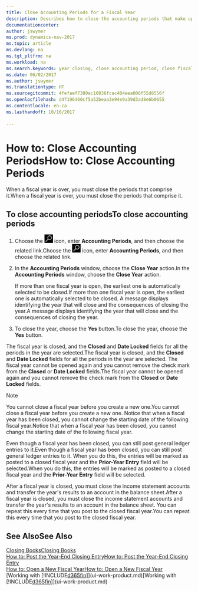 ```yaml
---
title: Close Accounting Periods for a Fiscal Year
description: Describes how to close the accounting periods that make up the fiscal year.
documentationcenter: 
author: jswymer
ms.prod: dynamics-nav-2017
ms.topic: article
ms.devlang: na
ms.tgt_pltfrm: na
ms.workload: na
ms.search.keywords: year closing, close accounting period, close fiscal year, bank account detailed trial balance
ms.date: 06/02/2017
ms.author: jswymer
ms.translationtype: HT
ms.sourcegitcommit: 4fefaef7380ac10836fcac404eea006f55d8556f
ms.openlocfilehash: d47196460cf5a52beaa3e94e9a39d3ad8e6b0655
ms.contentlocale: en-ca
ms.lasthandoff: 10/16/2017

---
```

# <a name="how-to-close-accounting-periods"></a><span data-ttu-id="bf9fe-103">How to: Close Accounting Periods</span><span class="sxs-lookup"><span data-stu-id="bf9fe-103">How to: Close Accounting Periods</span></span>
<span data-ttu-id="bf9fe-104">When a fiscal year is over, you must close the periods that comprise it.</span><span class="sxs-lookup"><span data-stu-id="bf9fe-104">When a fiscal year is over, you must close the periods that comprise it.</span></span>

## <a name="to-close-accounting-periods"></a><span data-ttu-id="bf9fe-105">To close accounting periods</span><span class="sxs-lookup"><span data-stu-id="bf9fe-105">To close accounting periods</span></span>
1. <span data-ttu-id="bf9fe-106">Choose the ![Search for Page or Report](media/ui-search/search_small.png "Search for Page or Report icon") icon, enter **Accounting Periods**, and then choose the related link.</span><span class="sxs-lookup"><span data-stu-id="bf9fe-106">Choose the ![Search for Page or Report](media/ui-search/search_small.png "Search for Page or Report icon") icon, enter **Accounting Periods**, and then choose the related link.</span></span>
2. <span data-ttu-id="bf9fe-107">In the **Accounting Periods** window, choose the **Close Year** action.</span><span class="sxs-lookup"><span data-stu-id="bf9fe-107">In the **Accounting Periods** window, choose the **Close Year** action.</span></span>

    <span data-ttu-id="bf9fe-108">If more than one fiscal year is open, the earliest one is automatically selected to be closed.</span><span class="sxs-lookup"><span data-stu-id="bf9fe-108">If more than one fiscal year is open, the earliest one is automatically selected to be closed.</span></span> <span data-ttu-id="bf9fe-109">A message displays identifying the year that will close and the consequences of closing the year.</span><span class="sxs-lookup"><span data-stu-id="bf9fe-109">A message displays identifying the year that will close and the consequences of closing the year.</span></span>
3. <span data-ttu-id="bf9fe-110">To close the year, choose the **Yes** button.</span><span class="sxs-lookup"><span data-stu-id="bf9fe-110">To close the year, choose the **Yes** button.</span></span>

<span data-ttu-id="bf9fe-111">The fiscal year is closed, and the **Closed** and **Date Locked** fields for all the periods in the year are selected.</span><span class="sxs-lookup"><span data-stu-id="bf9fe-111">The fiscal year is closed, and the **Closed** and **Date Locked** fields for all the periods in the year are selected.</span></span> <span data-ttu-id="bf9fe-112">The fiscal year cannot be opened again and you cannot remove the check mark from the **Closed** or **Date Locked** fields.</span><span class="sxs-lookup"><span data-stu-id="bf9fe-112">The fiscal year cannot be opened again and you cannot remove the check mark from the **Closed** or **Date Locked** fields.</span></span>

> [!NOTE]  
>   <span data-ttu-id="bf9fe-113">You cannot close a fiscal year before you create a new one.</span><span class="sxs-lookup"><span data-stu-id="bf9fe-113">You cannot close a fiscal year before you create a new one.</span></span> <span data-ttu-id="bf9fe-114">Notice that when a fiscal year has been closed, you cannot change the starting date of the following fiscal year.</span><span class="sxs-lookup"><span data-stu-id="bf9fe-114">Notice that when a fiscal year has been closed, you cannot change the starting date of the following fiscal year.</span></span>

<span data-ttu-id="bf9fe-115">Even though a fiscal year has been closed, you can still post general ledger entries to it.</span><span class="sxs-lookup"><span data-stu-id="bf9fe-115">Even though a fiscal year has been closed, you can still post general ledger entries to it.</span></span> <span data-ttu-id="bf9fe-116">When you do this, the entries will be marked as posted to a closed fiscal year and the **Prior-Year Entry** field will be selected.</span><span class="sxs-lookup"><span data-stu-id="bf9fe-116">When you do this, the entries will be marked as posted to a closed fiscal year and the **Prior-Year Entry** field will be selected.</span></span>

<span data-ttu-id="bf9fe-117">After a fiscal year is closed, you must close the income statement accounts and transfer the year's results to an account in the balance sheet.</span><span class="sxs-lookup"><span data-stu-id="bf9fe-117">After a fiscal year is closed, you must close the income statement accounts and transfer the year's results to an account in the balance sheet.</span></span> <span data-ttu-id="bf9fe-118">You can repeat this every time that you post to the closed fiscal year.</span><span class="sxs-lookup"><span data-stu-id="bf9fe-118">You can repeat this every time that you post to the closed fiscal year.</span></span>

## <a name="see-also"></a><span data-ttu-id="bf9fe-119">See Also</span><span class="sxs-lookup"><span data-stu-id="bf9fe-119">See Also</span></span>
[<span data-ttu-id="bf9fe-120">Closing Books</span><span class="sxs-lookup"><span data-stu-id="bf9fe-120">Closing Books</span></span>](year-close-books.md)  
[<span data-ttu-id="bf9fe-121">How to: Post the Year-End Closing Entry</span><span class="sxs-lookup"><span data-stu-id="bf9fe-121">How to: Post the Year-End Closing Entry</span></span>](year-how-post-year-end-close-entry.md)  
[<span data-ttu-id="bf9fe-122">How to: Open a New Fiscal Year</span><span class="sxs-lookup"><span data-stu-id="bf9fe-122">How to: Open a New Fiscal Year</span></span>](finance-how-open-new-fiscal-year.md)  
<span data-ttu-id="bf9fe-123">[Working with [!INCLUDE[d365fin](includes/d365fin_md.md)]](ui-work-product.md)</span><span class="sxs-lookup"><span data-stu-id="bf9fe-123">[Working with [!INCLUDE[d365fin](includes/d365fin_md.md)]](ui-work-product.md)</span></span>

